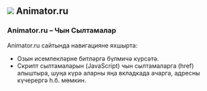## ![](https://icons.duckduckgo.com/ip3/animator.ru.ico) Animator.ru

### Animator.ru – Чын Сылтамалар

Animator.ru сайтында навигацияне яхшырта:

* Озын исемлекләрне битләргә бүлмичә күрсәтә.
* Скрипт сылтамаларын (JavaScript) чын сылтамаларга (href) алыштыра, шуңа күрә аларны яңа вкладкада ачарга, адресны күчерергә һ.б. мөмкин.
